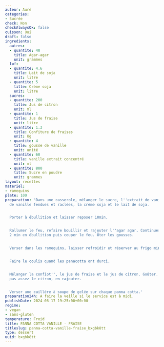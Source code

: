 ```yaml
---
auteur: Auré
categories:
- Sucrée
check: Non
checkAlwaysOk: false
cuisson: Oui
draft: false
ingredients:
  autres:
  - quantite: 40
    title: Agar-agar
    unit: grammes
  lof:
  - quantite: 4.6
    title: Lait de soja
    unit: litre
  - quantite: 5
    title: Crème soja
    unit: litre
  sucres:
  - quantite: 200
    title: Jus de citron
    unit: ml
  - quantite: 1
    title: Jus de fraise
    unit: litre
  - quantite: 1.3
    title: Confiture de fraises
    unit: Kg
  - quantite: 4
    title: gousse de vanille
    unit: unité
  - quantite: 60
    title: vanille extrait concentré
    unit: ml
  - quantite: 800
    title: Sucre en poudre
    unit: grammes
layout: recettes
materiel:
- ramequins
plate: 100
preparation: 'Dans une casserole, mélanger le sucre, l''extrait de vanille, les gousses
  de vanille fendues et raclées, la crème soja et le lait de soja.


  Porter à ébullition et laisser reposer 10min.


  Rallumer le feu, refaire bouillir et rajouter l''agar agar. Continuer à remuer pendant
  2 min en ébullition puis couper le feu. Ôter les gousses.


  Verser dans les ramequins, laisser refroidir et réserver au frigo minimum 2H.


  Faire le coulis quand les panacotta ont durci.


  Mélanger la confiot'', le jus de fraise et le jus de citron. Goûter. Si ça ne sent
  pas assez le citron, en rajouter.


  Verser une cuillère à soupe de gelée sur chaque panna cotta.'
preparation24h: A faire la veille si le service est à midi.
publishDate: 2024-06-17 19:25:00+00:00
regime:
- vegan
- sans-gluten
temperature: Froid
title: PANNA COTTA VANILLE - FRAISE
titleslug: panna-cotta-vanille-fraise_bxgbk8tt
type: dessert
uuid: bxgbk8tt
---
```

